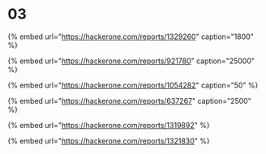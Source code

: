 # 03

{% embed url="https://hackerone.com/reports/1329260" caption="1800" %}

{% embed url="https://hackerone.com/reports/921780" caption="25000" %}

{% embed url="https://hackerone.com/reports/1054282" caption="50" %}

{% embed url="https://hackerone.com/reports/637267" caption="2500" %}

{% embed url="https://hackerone.com/reports/1319892" %}

{% embed url="https://hackerone.com/reports/1321830" %}



